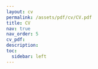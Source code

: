 ```yaml
---
layout: cv
permalink: /assets/pdf/cv/CV.pdf
title: CV
nav: true
nav_order: 5
cv_pdf: 
description: 
toc:
  sidebar: left
---
```

